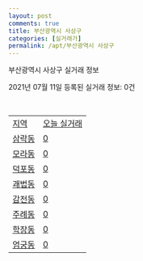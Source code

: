 ```yaml
---
layout: post
comments: true
title: 부산광역시 사상구
categories: [실거래가]
permalink: /apt/부산광역시 사상구
---
```


부산광역시 사상구 실거래 정보

2021년 07월 11일 등록된 실거래 정보: 0건

<script type="text/javascript">
  google.charts.load('current', {'packages':['corechart']});
  google.charts.setOnLoadCallback(drawChart);

  function drawChart() {
    var data = google.visualization.arrayToDataTable([['거래일', '매매', '전월세', '전매'], ['20-07', 154, 130, 8], ['20-08', 208, 201, 7], ['20-09', 209, 166, 11], ['20-10', 363, 150, 29], ['20-11', 857, 176, 229], ['20-12', 608, 222, 8], ['21-01', 218, 218, 6], ['21-02', 213, 178, 16], ['21-03', 315, 213, 23], ['21-04', 271, 189, 14], ['21-05', 345, 256, 7], ['21-06', 168, 173, 3], ['21-07', 2, 10, 0]]);

    var options = {
      title: '최근 1년간 유형별 거래량 추이',
      legend: { position: 'bottom' }
    };

    var chart = new google.visualization.LineChart(document.getElementById('columnchart_material'));
    chart.draw(data, (options));
  }
</script>

<div id="columnchart_material" style="width: 95%; margin-left: -35px"></div>
<br>
<table class="sortable">
  <tr>
    <td><a href="#">지역</a></td>
    <td><a href="#">오늘 실거래</a></td>
  </tr>

  
  <tr class="item">
    <td><a href="부산광역시 사상구 삼락동">삼락동</a></td>
    <td><a href="부산광역시 사상구 삼락동">0</a></td>
  </tr>
    

  <tr class="item">
    <td><a href="부산광역시 사상구 모라동">모라동</a></td>
    <td><a href="부산광역시 사상구 모라동">0</a></td>
  </tr>
    

  <tr class="item">
    <td><a href="부산광역시 사상구 덕포동">덕포동</a></td>
    <td><a href="부산광역시 사상구 덕포동">0</a></td>
  </tr>
    

  <tr class="item">
    <td><a href="부산광역시 사상구 괘법동">괘법동</a></td>
    <td><a href="부산광역시 사상구 괘법동">0</a></td>
  </tr>
    

  <tr class="item">
    <td><a href="부산광역시 사상구 감전동">감전동</a></td>
    <td><a href="부산광역시 사상구 감전동">0</a></td>
  </tr>
    

  <tr class="item">
    <td><a href="부산광역시 사상구 주례동">주례동</a></td>
    <td><a href="부산광역시 사상구 주례동">0</a></td>
  </tr>
    

  <tr class="item">
    <td><a href="부산광역시 사상구 학장동">학장동</a></td>
    <td><a href="부산광역시 사상구 학장동">0</a></td>
  </tr>
    

  <tr class="item">
    <td><a href="부산광역시 사상구 엄궁동">엄궁동</a></td>
    <td><a href="부산광역시 사상구 엄궁동">0</a></td>
  </tr>
    


</table>


    